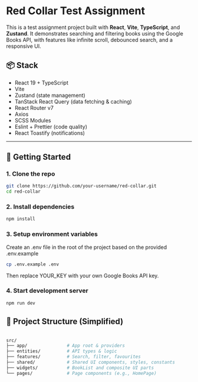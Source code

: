 # Red Collar Test Assignment

This is a test assignment project built with **React**, **Vite**, **TypeScript**, and **Zustand**. It demonstrates searching and filtering books using the Google Books API, with features like infinite scroll, debounced search, and a responsive UI.

## 📦 Stack

- React 19 + TypeScript
- Vite
- Zustand (state management)
- TanStack React Query (data fetching & caching)
- React Router v7
- Axios
- SCSS Modules
- Eslint + Prettier (code quality)
- React Toastify (notifications)

---

## 🚀 Getting Started

### 1. Clone the repo

```bash
git clone https://github.com/your-username/red-collar.git
cd red-collar
```

### 2. Install dependencies

```bash
npm install
```

### 3. Setup environment variables

Create an .env file in the root of the project based on the provided .env.example
```bash
cp .env.example .env
```
Then replace YOUR_KEY with your own Google Books API key.


### 4. Start development server
```bash
npm run dev
```


## 📁 Project Structure (Simplified)
```graphql

src/
├── app/               # App root & providers
├── entities/          # API types & logic
├── features/          # Search, filter, favourites
├── shared/            # Shared UI components, styles, constants
├── widgets/           # BookList and composite UI parts
└── pages/             # Page components (e.g., HomePage)

```